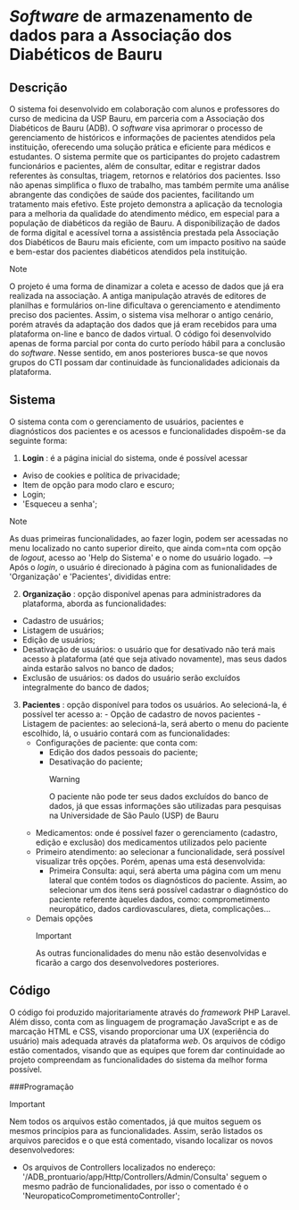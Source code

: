 # *Software* de armazenamento de dados para a Associação dos Diabéticos de Bauru

## Descrição

  O sistema foi desenvolvido em colaboração com alunos e professores do curso de medicina da USP Bauru, em parceria com a Associação dos Diabéticos de Bauru (ADB). O *software* visa aprimorar o processo de gerenciamento de históricos e informações de pacientes atendidos pela instituição, oferecendo uma solução prática e eficiente para médicos e estudantes. O sistema permite que os participantes do projeto cadastrem funcionários e pacientes, além de consultar, editar e registrar dados referentes às consultas, triagem, retornos e relatórios dos pacientes. Isso não apenas simplifica o fluxo de trabalho, mas também permite uma análise abrangente das condições de saúde dos pacientes, facilitando um tratamento mais efetivo. Este projeto demonstra a aplicação da tecnologia para a melhoria da qualidade do atendimento médico, em especial para a população de diabéticos da região de Bauru. A disponibilização de dados de forma digital e acessível torna a assistência prestada pela Associação dos Diabéticos de Bauru mais eficiente, com um impacto positivo na saúde e bem-estar dos pacientes diabéticos atendidos pela instituição.
  
> [!NOTE]
> O projeto é uma forma de dinamizar a coleta e acesso de dados que já era realizada na associação.
> A antiga manipulação através de editores de planilhas e formulários on-line dificultava o gerenciamento e atendimento preciso dos pacientes. Assim, o sistema visa melhorar o antigo cenário, porém através da adaptação dos dados que já eram recebidos para uma plataforma on-line e banco de dados virtual.
> O código foi desenvolvido apenas de forma parcial por conta do curto período hábil para a conclusão do *software*. Nesse sentido, em anos posteriores busca-se que novos grupos do CTI possam dar continuidade às funcionalidades adicionais da plataforma.  


## Sistema

  O sistema conta com o gerenciamento de usuários, pacientes e diagnósticos dos pacientes e os acessos e funcionalidades dispoêm-se da seguinte forma:
  1. **Login** : é a página inicial do sistema, onde é possível acessar
   - Aviso de cookies e política de privacidade;
   - Item de opção para modo claro e escuro;
   - Login;
   - 'Esqueceu a senha';
  > [!NOTE]
  > As duas primeiras funcionalidades, ao fazer login, podem ser acessadas no menu localizado no canto superior direito, que ainda com=nta com opção de *logout*, acesso ao 'Help do Sistema' e o nome do usuário logado.
  --> Após o *login*, o usuário é direcionado à página com as funionalidades de 'Organização' e 'Pacientes', divididas entre:
     
  2. **Organização** : opção disponível apenas para administradores da plataforma, aborda as funcionalidades:
   - Cadastro de usuários;
   - Listagem de usuários;
   - Edição de usuários;
   - Desativação de usuários: o usuário que for desativado não terá mais acesso à plataforma (até que seja ativado novamente), mas seus dados ainda estarão salvos no banco de dados;
   - Exclusão de usuários: os dados do usuário serão excluídos integralmente do banco de dados;
   3. **Pacientes** : opção disponível para todos os usuários. Ao selecioná-la, é possível ter acesso a:
    - Opção de cadastro de novos pacientes
    - Listagem de pacientes: ao selecioná-la, será aberto o menu do paciente escolhido, lá, o usuário contará com as funcionalidades:
       - Configurações de paciente: que conta com:
         - Edição dos dados pessoais do paciente;
         - Desativação do paciente;
           > [!WARNING]
           >  O paciente não pode ter seus dados excluídos do banco de dados, já que essas informações são utilizadas para pesquisas na Universidade de São Paulo (USP) de Bauru
       - Medicamentos: onde é possível fazer o gerenciamento (cadastro, edição e exclusão) dos medicamentos utilizados pelo paciente
       - Primeiro atendimento: ao selecionar a funcionalidade, será possível visualizar três opções. Porém, apenas uma está desenvolvida:
         - Primeira Consulta: aqui, será aberta uma página com um menu lateral que contém todos os diagnósticos do paciente. Assim, ao selecionar um dos itens será possível cadastrar o diagnóstico do paciente referente àqueles dados, como: comprometimento neuropático, dados cardiovasculares, dieta, complicações...
      - Demais opções
        > [!IMPORTANT]
        >  As outras funcionalidades do menu não estão desenvolvidas e ficarão a cargo dos desenvolvedores posteriores.
     

## Código 

  O código foi produzido majoritariamente através do *framework* PHP Laravel. Além disso, conta com as linguagem de programação JavaScript e as de marcação HTML e CSS, visando proporcionar uma UX (experiência do usuário) mais adequada através da plataforma *web*.
  Os arquivos de código estão comentados, visando que as equipes que forem dar continuidade ao projeto compreendam as funcionalidades do sistema da melhor forma possível.

###Programação
  
> [!IMPORTANT]
> Nem todos os arquivos estão comentados, já que muitos seguem os mesmos princípios para as funcionalidades. Assim, serão listados os arquivos parecidos e o que está comentado, visando localizar os novos desenvolvedores:

   - Os arquivos de Controllers localizados no endereço: '/ADB_prontuario/app/Http/Controllers/Admin/Consulta' seguem o mesmo padrão de funcionalidades, por isso o comentado é o 'NeuropaticoComprometimentoController'; 



[^1]: Os desenvolvedores responsáveis pela conclusão do sistema e de suas documentações foram os alunos do grupo de TCC Info Práx do Colégio Técnico Industrial "Prof. Isaac Portal Roldán" (UNESP) de Bauru. 
